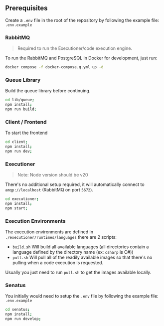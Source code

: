 ## Prerequisites

Create a `.env` file in the root of the repository by following the example file: `.env.example` 

### RabbitMQ

> Required to run the Executioner/code execution engine.

To run the RabbitMQ and PostgreSQL in Docker for development, just run:

```bash
docker compose -f docker-compose.q.yml up -d
```

### Queue Library

Build the queue library before continuing.

```bash
cd lib/queue;
npm install;
npm run build;
```

### Client / Frontend

To start the frontend

```bash
cd client;
npm install;
npm run dev;
```

### Executioner

> Note: Node version should be v20

There's no additional setup required, it will automatically connect to `amqp://localhost` (RabbitMQ on port `5672`).

```bash
cd executioner;
npm install;
npm start;
```

### Execution Environments

The execution environments are defined in `./executioner/runtimes/languages` there are 2 scripts:

- `build.sh` Will build all available languages (all directories contain a language defined by the directory name (ex: `csharp` is C#))
- `pull.sh` Will pull all of the readily available images so that there's no pulling when a code execution is requested.

Usually you just need to run `pull.sh` to get the images available locally.

### Senatus

You initially would need to setup the `.env` file by following the example file: `.env.example` 

```bash
cd senatus;
npm install;
npm run develop;
```

